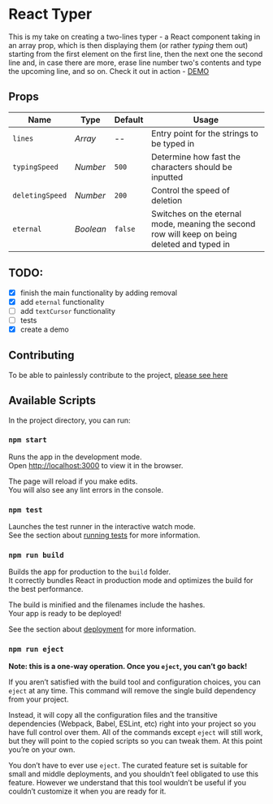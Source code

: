 # React Typer

This is my take on creating a two-lines typer - a React component taking in an array prop, which is then displaying them (or rather *typing* them out) starting from the first element on the first line, then the next one the second line and, in case there are more, erase line number two's contents and type the upcoming line, and so on. Check it out in action - [DEMO](https://jstrebeyko.github.io/typer/)


## Props

Name | Type | Default | Usage
---|---|---|---
`lines`| *Array* | -- | Entry point for the strings to be typed in
`typingSpeed` | *Number* | `500` | Determine how fast the characters should be inputted
`deletingSpeed` | *Number* | `200` | Control the speed of deletion
`eternal` | *Boolean* | `false` | Switches on the eternal mode, meaning the second row will keep on being deleted and typed in


## TODO:

- [x] finish the main functionality by adding removal
- [x] add `eternal` functionality
- [ ] add `textCursor` functionality
- [ ] tests
- [x] create a demo

## Contributing

To be able to painlessly contribute to the project, [please see here](https://github.com/JStrebeyko/typer/blob/master/CONTRIBUTING.md)

## Available Scripts

In the project directory, you can run:

### `npm start`

Runs the app in the development mode.<br>
Open [http://localhost:3000](http://localhost:3000) to view it in the browser.

The page will reload if you make edits.<br>
You will also see any lint errors in the console.

### `npm test`

Launches the test runner in the interactive watch mode.<br>
See the section about [running tests](https://facebook.github.io/create-react-app/docs/running-tests) for more information.

### `npm run build`

Builds the app for production to the `build` folder.<br>
It correctly bundles React in production mode and optimizes the build for the best performance.

The build is minified and the filenames include the hashes.<br>
Your app is ready to be deployed!

See the section about [deployment](https://facebook.github.io/create-react-app/docs/deployment) for more information.

### `npm run eject`

**Note: this is a one-way operation. Once you `eject`, you can’t go back!**

If you aren’t satisfied with the build tool and configuration choices, you can `eject` at any time. This command will remove the single build dependency from your project.

Instead, it will copy all the configuration files and the transitive dependencies (Webpack, Babel, ESLint, etc) right into your project so you have full control over them. All of the commands except `eject` will still work, but they will point to the copied scripts so you can tweak them. At this point you’re on your own.

You don’t have to ever use `eject`. The curated feature set is suitable for small and middle deployments, and you shouldn’t feel obligated to use this feature. However we understand that this tool wouldn’t be useful if you couldn’t customize it when you are ready for it.
